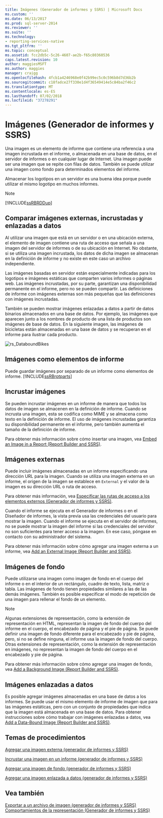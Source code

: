 ```yaml
---
title: Imágenes (Generador de informes y SSRS) | Microsoft Docs
ms.custom: ''
ms.date: 06/13/2017
ms.prod: sql-server-2014
ms.reviewer: ''
ms.suite: ''
ms.technology:
- reporting-services-native
ms.tgt_pltfrm: ''
ms.topic: conceptual
ms.assetid: fcc2db5c-5c26-4607-ae2b-f65c80360536
caps.latest.revision: 10
author: maggiesMSFT
ms.author: maggies
manager: craigg
ms.openlocfilehash: 4fcb1a4246968e0f42b99ec5c0c596b8d7d36b2b
ms.sourcegitcommit: c18fadce27f330e1d4f36549414e5c84ba2f46c2
ms.translationtype: MT
ms.contentlocale: es-ES
ms.lasthandoff: 07/02/2018
ms.locfileid: "37278291"
---
```

# <a name="images-report-builder-and-ssrs"></a>Imágenes (Generador de informes y SSRS)
  Una imagen es un elemento de informe que contiene una referencia a una imagen incrustada en el informe, o almacenada en una base de datos, en el servidor de informes o en cualquier lugar de Internet. Una imagen puede ser una imagen que se repite con filas de datos. También se puede utilizar una imagen como fondo para determinados elementos del informe.  
  
 Almacenar los logotipos en un servidor es una buena idea porque puede utilizar el mismo logotipo en muchos informes.  
  
> [!NOTE]  
>  [!INCLUDE[ssRBRDDup](../../includes/ssrbrddup-md.md)]  
  
##  <a name="ComparingImages"></a> Comparar imágenes externas, incrustadas y enlazadas a datos  
 Al utilizar una imagen que está en un servidor o en una ubicación externa, el elemento de imagen contiene una ruta de acceso que señala a una imagen del servidor de informes o de su ubicación en Internet. No obstante, si se utiliza una imagen incrustada, los datos de dicha imagen se almacenan en la definición de informe y no existe en este caso un archivo independiente.  
  
 Las imágenes basadas en servidor están especialmente indicadas para los logotipos e imágenes estáticas que comparten varios informes o páginas web. Las imágenes incrustadas, por su parte, garantizan una disponibilidad permanente en el informe, pero no se pueden compartir. Las definiciones de informe con imágenes externas son más pequeñas que las definiciones con imágenes incrustadas.  
  
 También se pueden mostrar imágenes enlazadas a datos a partir de datos binarios almacenados en una base de datos. Por ejemplo, las imágenes que aparecen junto a los nombres de producto de una lista de productos son imágenes de base de datos. En la siguiente imagen, las imágenes de bicicletas están almacenadas en una base de datos y se recuperan en el informe para ilustrar cada producto.  
  
 ![rs_DataboundBikes](../media/rs-databoundbikes.gif "rs_DataboundBikes")  
  

  
##  <a name="ImagesReportParts"></a> Imágenes como elementos de informe  
 Puede guardar imágenes por separado de un informe como elementos de informe. [!INCLUDE[ssRBrptparts](../../includes/ssrbrptparts-md.md)]  
  
 
  
##  <a name="EmbedImages"></a> Incrustar imágenes  
 Se pueden incrustar imágenes en un informe de manera que todos los datos de imagen se almacenen en la definición de informe. Cuando se incrusta una imagen, esta se codifica como MIME y se almacena como texto en la definición de informe. El uso de imágenes incrustadas garantiza su disponibilidad permanente en el informe, pero también aumenta el tamaño de la definición de informe.  
  
 Para obtener más información sobre cómo insertar una imagen, vea [Embed an Image in a Report &#40;Report Builder and SSRS&#41;](embed-an-image-in-a-report-report-builder-and-ssrs.md).  
  

  
##  <a name="ExternalImages"></a> Imágenes externas  
 Puede incluir imágenes almacenadas en un informe especificando una dirección URL para la imagen. Cuando se utiliza una imagen externa en un informe, el origen de la imagen se establece en `External` y el valor de la imagen es su dirección URL o ruta de acceso.  
  
 Para obtener más información, vea [Especificar las rutas de acceso a los elementos externos &#40;Generador de informes y SSRS&#41;](specifying-paths-to-external-items-report-builder-and-ssrs.md).  
  
 Cuando el informe se ejecuta en el Generador de informes o en el Diseñador de informes, la vista previa usa las credenciales del usuario para mostrar la imagen. Cuando el informe se ejecuta en el servidor de informes, no se puede mostrar la imagen del informe si las credenciales del servidor no son suficientes para tener acceso a la imagen. En ese caso, póngase en contacto con su administrador del sistema.  
  
 Para obtener más información sobre cómo agregar una imagen externa a un informe, vea [Add an External Image &#40;Report Builder and SSRS&#41;](add-an-external-image-report-builder-and-ssrs.md).  
  
 
  
##  <a name="BackgroundImages"></a> Imágenes de fondo  
 Puede utilizarse una imagen como imagen de fondo en el cuerpo del informe o en el interior de un rectángulo, cuadro de texto, lista, matriz o tabla. Las imágenes de fondo tienen propiedades similares a las de las demás imágenes. También es posible especificar el modo de repetición de una imagen para rellenar el fondo de un elemento.  
  
> [!NOTE]  
>  Algunas extensiones de representación, como la extensión de representación en HTML, representan la imagen de fondo del cuerpo del informe en el cuerpo, el encabezado de página y el pie de página. Se puede definir una imagen de fondo diferente para el encabezado y pie de página, pero, si no se define ninguna, el informe usa la imagen de fondo del cuerpo. Otras extensiones de representación, como la extensión de representación en imágenes, no representan la imagen de fondo del cuerpo en el encabezado y pie de página.  
  
 Para obtener más información sobre cómo agregar una imagen de fondo, vea [Add a Background Image &#40;Report Builder and SSRS&#41;](add-a-background-image-report-builder-and-ssrs.md).  
  
 
  
##  <a name="DataboundImages"></a> Imágenes enlazadas a datos  
 Es posible agregar imágenes almacenadas en una base de datos a los informes. Se puede usar el mismo elemento de informe de imagen que para las imágenes estáticas, pero con un conjunto de propiedades que indica que la imagen está almacenada en una base de datos. Para obtener instrucciones sobre cómo trabajar con imágenes enlazadas a datos, vea [Add a Data-Bound Image &#40;Report Builder and SSRS&#41;](add-a-data-bound-image-report-builder-and-ssrs.md).  
  

  
##  <a name="HowTo"></a> Temas de procedimientos  
 [Agregar una imagen externa &#40;generador de informes y SSRS&#41;](add-an-external-image-report-builder-and-ssrs.md)  
  
 [Incrustar una imagen en un informe &#40;generador de informes y SSRS&#41;](embed-an-image-in-a-report-report-builder-and-ssrs.md)  
  
 [Agregar una imagen de fondo &#40;generador de informes y SSRS&#41;](add-a-background-image-report-builder-and-ssrs.md)  
  
 [Agregar una imagen enlazada a datos &#40;generador de informes y SSRS&#41;](add-a-data-bound-image-report-builder-and-ssrs.md)  
  
  
  
## <a name="see-also"></a>Vea también  
 [Exportar a un archivo de imagen &#40;generador de informes y SSRS&#41;](../report-builder/exporting-to-an-image-file-report-builder-and-ssrs.md)   
 [Comportamientos de la representación &#40;Generador de informes y SSRS&#41;](rendering-behaviors-report-builder-and-ssrs.md)  
  
  
